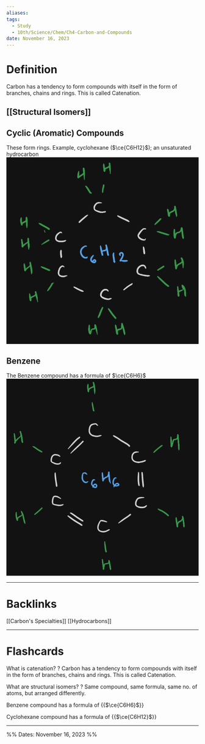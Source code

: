 ```yaml
---
aliases: 
tags:
  - Study
  - 10th/Science/Chem/Ch4-Carbon-and-Compounds
date: November 16, 2023
---
```

# Definition
Carbon has a tendency to form compounds with itself in the form of branches, chains and rings. This is called Catenation.
## [[Structural Isomers]]
## Cyclic (Aromatic) Compounds
These form rings. Example, cyclohexane ($\ce{C6H12}$); an unsaturated hydrocarbon
![400](assets/pasted-image-20231116205842-854d74f66decb9cf52dcc0454658b9cd.png)
## Benzene
The Benzene compound has a formula of $\ce{C6H6}$
![400](assets/pasted-image-20231116210158-850c42022d57ff4b14edd3c19a8e204d.png)

---
# Backlinks
[[Carbon's Specialties]]
[[Hydrocarbons]]

---
# Flashcards

What is catenation?
?
Carbon has a tendency to form compounds with itself in the form of branches, chains and rings. This is called Catenation.
<!--SR:!2024-05-23,102,251-->

What are structural isomers?
?
Same compound, same formula, same no. of atoms, but arranged differently.
<!--SR:!2024-06-26,143,285-->

Benzene compound has a formula of {{$\ce{C6H6}$}}
<!--SR:!2024-04-11,94,280-->

Cyclohexane compound has a formula of {{$\ce{C6H12}$}}
<!--SR:!2024-04-23,109,282-->

---

%%
Dates: November 16, 2023
%%
